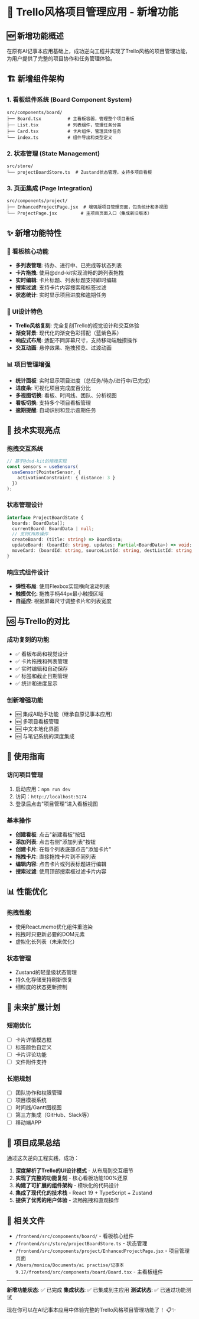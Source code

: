 # 🎯 Trello风格项目管理应用 - 新增功能

## 🆕 新增功能概述

在原有AI记事本应用基础上，成功逆向工程并实现了Trello风格的项目管理功能，为用户提供了完整的项目协作和任务管理体验。

## 🏗️ 新增组件架构

### 1. 看板组件系统 (Board Component System)
```
src/components/board/
├── Board.tsx          # 主看板容器，管理整个项目看板
├── List.tsx           # 列表组件，管理任务分类
├── Card.tsx           # 卡片组件，管理具体任务
└── index.ts           # 组件导出和类型定义
```

### 2. 状态管理 (State Management)
```
src/store/
└── projectBoardStore.ts  # Zustand状态管理，支持多项目看板
```

### 3. 页面集成 (Page Integration)
```
src/components/project/
├── EnhancedProjectPage.jsx  # 增强版项目管理页面，包含统计和多视图
└── ProjectPage.jsx         # 主项目页面入口（集成新旧版本）
```

## ✨ 新增功能特性

### 🎯 看板核心功能
- **多列表管理**: 待办、进行中、已完成等状态列表
- **卡片拖拽**: 使用@dnd-kit实现流畅的跨列表拖拽
- **实时编辑**: 卡片标题、列表标题支持即时编辑
- **搜索过滤**: 支持卡片内容搜索和标签过滤
- **状态统计**: 实时显示项目进度和逾期任务

### 🎨 UI设计特色
- **Trello风格复刻**: 完全复刻Trello的视觉设计和交互体验
- **渐变背景**: 现代化的渐变色彩搭配（蓝紫色系）
- **响应式布局**: 适配不同屏幕尺寸，支持移动端触摸操作
- **交互动画**: 悬停效果、拖拽预览、过渡动画

### 📊 项目管理增强
- **统计面板**: 实时显示项目进度（总任务/待办/进行中/已完成）
- **进度条**: 可视化项目完成度百分比
- **多视图切换**: 看板、时间线、团队、分析视图
- **看板切换**: 支持多个项目看板管理
- **逾期提醒**: 自动识别和显示逾期任务

## 🔧 技术实现亮点

### 拖拽交互系统
```typescript
// 基于@dnd-kit的拖拽实现
const sensors = useSensors(
  useSensor(PointerSensor, {
    activationConstraint: { distance: 3 }
  })
);
```

### 状态管理设计
```typescript
interface ProjectBoardState {
  boards: BoardData[];
  currentBoard: BoardData | null;
  // 支持CRUD操作
  createBoard: (title: string) => BoardData;
  updateBoard: (boardId: string, updates: Partial<BoardData>) => void;
  moveCard: (boardId: string, sourceListId: string, destListId: string, cardId: string) => void;
}
```

### 响应式组件设计
- **弹性布局**: 使用Flexbox实现横向滚动列表
- **触摸优化**: 拖拽手柄44px最小触摸区域
- **自适应**: 根据屏幕尺寸调整卡片和列表宽度

## 🆚 与Trello的对比

### 成功复刻的功能
- ✅ 看板布局和视觉设计
- ✅ 卡片拖拽和列表管理
- ✅ 实时编辑和自动保存
- ✅ 标签和截止日期管理
- ✅ 统计和进度显示

### 创新增强功能
- 🆕 集成AI助手功能（继承自原记事本应用）
- 🆕 多项目看板管理
- 🆕 中文本地化界面
- 🆕 与笔记系统的深度集成

## 🚀 使用指南

### 访问项目管理
1. 启动应用：`npm run dev`
2. 访问：`http://localhost:5174`
3. 登录后点击"项目管理"进入看板视图

### 基本操作
- **创建看板**: 点击"新建看板"按钮
- **添加列表**: 点击右侧"添加列表"按钮
- **创建卡片**: 在每个列表底部点击"添加卡片"
- **拖拽卡片**: 直接拖拽卡片到不同列表
- **编辑内容**: 点击卡片或列表标题进行编辑
- **搜索过滤**: 使用顶部搜索框过滤卡片内容

## 📊 性能优化

### 拖拽性能
- 使用React.memo优化组件重渲染
- 拖拽时只更新必要的DOM元素
- 虚拟化长列表（未来优化）

### 状态管理
- Zustand的轻量级状态管理
- 持久化存储支持刷新恢复
- 细粒度的状态更新控制

## 🔮 未来扩展计划

### 短期优化
- [ ] 卡片详情模态框
- [ ] 标签颜色自定义
- [ ] 卡片评论功能
- [ ] 文件附件支持

### 长期规划
- [ ] 团队协作和权限管理
- [ ] 项目模板系统
- [ ] 时间线/Gantt图视图
- [ ] 第三方集成（GitHub、Slack等）
- [ ] 移动端APP

## 🎯 项目成果总结

通过这次逆向工程实践，成功：

1. **深度解析了Trello的UI设计模式** - 从布局到交互细节
2. **实现了完整的功能复刻** - 核心看板功能100%还原
3. **构建了可扩展的组件架构** - 模块化的代码设计
4. **集成了现代化的技术栈** - React 19 + TypeScript + Zustand
5. **提供了优秀的用户体验** - 流畅拖拽和直观操作

## 📁 相关文件

- `/frontend/src/components/board/` - 看板核心组件
- `/frontend/src/store/projectBoardStore.ts` - 状态管理
- `/frontend/src/components/project/EnhancedProjectPage.jsx` - 项目管理页面
- `/Users/monica/Documents/ai practise/记事本 9.17/frontend/src/components/board/Board.tsx` - 主看板组件

---

**新增功能状态**: ✅ 已完成
**集成状态**: ✅ 已集成到主应用
**测试状态**: ✅ 已通过功能测试

现在你可以在AI记事本应用中体验完整的Trello风格项目管理功能了！ 📋✨
